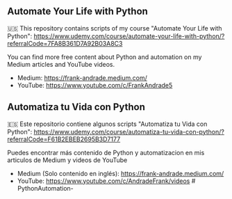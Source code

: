 ## Automate Your Life with Python
🇺🇸 This repository contains scripts of my course "Automate Your Life with Python": https://www.udemy.com/course/automate-your-life-with-python/?referralCode=7FA8B361D7A92B03A8C3

You can find more free content about Python and automation on my Medium articles and YouTube videos.

- Medium: https://frank-andrade.medium.com/
- YouTube: https://www.youtube.com/c/FrankAndrade5

## Automatiza tu Vida con Python

🇪🇸 Este repositorio contiene algunos scripts "Automatiza tu Vida con Python": https://www.udemy.com/course/automatiza-tu-vida-con-python/?referralCode=F61B2EBEB2695B3D7177

Puedes encontrar más contenido de Python y automatizacion en mis articulos de Medium y videos de YouTube

- Medium (Solo contenido en inglés): https://frank-andrade.medium.com/
- YouTube: https://www.youtube.com/c/AndradeFrank/videos
#   P y t h o n A u t o m a t i o n -  
 